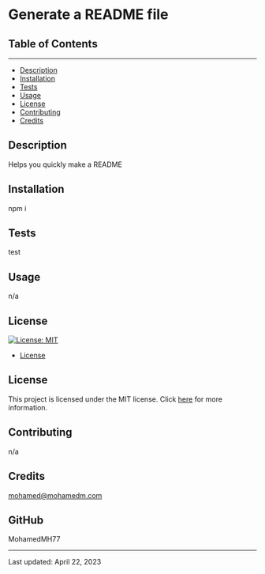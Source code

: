 # Generate a README file

  ## Table of Contents
  -----------------
  - [Description](#description)
  - [Installation](#installation)
  - [Tests](#tests)
  - [Usage](#usage)
  - [License](#license)
  - [Contributing](#contributing)
  - [Credits](#credits)

  ## Description <a name="description"></a>
  Helps you quickly make a README

  ## Installation <a name="installation"></a>
  npm i

  ## Tests <a name="tests"></a>
  test

  ## Usage <a name="usage"></a>
  n/a

  ## License <a name="license"></a>
  [![License: MIT](https://img.shields.io/badge/License-MIT-yellow.svg)](https://opensource.org/licenses/MIT)
  * [License](#license)

  ## License

This project is licensed under the MIT license. Click [here](https://choosealicense.com/licenses/mit/) for more information.

  ## Contributing <a name="contributing"></a>
  n/a

  ## Credits <a name="credits"></a>
  mohamed@mohamedm.com

  ## GitHub <a name="github"></a>
  MohamedMH77

  ---
  Last updated: April 22, 2023
  